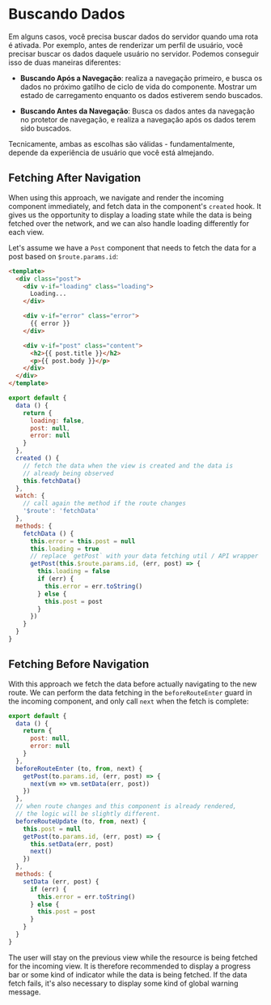 # Buscando Dados

Em alguns casos, você precisa buscar dados do servidor quando uma rota é ativada. Por exemplo, antes de renderizar um perfil de usuário, você precisar buscar os dados daquele usuário no servidor. Podemos conseguir isso de duas maneiras diferentes:

- **Buscando Após a Navegação**: realiza a navegação primeiro, e busca os dados no próximo gatilho de ciclo de vida do componente. Mostrar um estado de carregamento enquanto os dados estiverem sendo buscados.

- **Buscando Antes da Navegação**:  Busca os dados antes da navegação no protetor de navegação, e realiza a navegação após os dados terem sido buscados.

Tecnicamente, ambas as escolhas são válidas - fundamentalmente, depende da experiência de usuário que você está almejando.

## Fetching After Navigation

When using this approach, we navigate and render the incoming component immediately, and fetch data in the component's `created` hook. It gives us the opportunity to display a loading state while the data is being fetched over the network, and we can also handle loading differently for each view.

Let's assume we have a `Post` component that needs to fetch the data for a post based on `$route.params.id`:

``` html
<template>
  <div class="post">
    <div v-if="loading" class="loading">
      Loading...
    </div>

    <div v-if="error" class="error">
      {{ error }}
    </div>

    <div v-if="post" class="content">
      <h2>{{ post.title }}</h2>
      <p>{{ post.body }}</p>
    </div>
  </div>
</template>
```

``` js
export default {
  data () {
    return {
      loading: false,
      post: null,
      error: null
    }
  },
  created () {
    // fetch the data when the view is created and the data is
    // already being observed
    this.fetchData()
  },
  watch: {
    // call again the method if the route changes
    '$route': 'fetchData'
  },
  methods: {
    fetchData () {
      this.error = this.post = null
      this.loading = true
      // replace `getPost` with your data fetching util / API wrapper
      getPost(this.$route.params.id, (err, post) => {
        this.loading = false
        if (err) {
          this.error = err.toString()
        } else {
          this.post = post
        }
      })
    }
  }
}
```

## Fetching Before Navigation

With this approach we fetch the data before actually navigating to the new
route. We can perform the data fetching in the `beforeRouteEnter` guard in the incoming component, and only call `next` when the fetch is complete:

``` js
export default {
  data () {
    return {
      post: null,
      error: null
    }
  },
  beforeRouteEnter (to, from, next) {
    getPost(to.params.id, (err, post) => {
      next(vm => vm.setData(err, post))
    })
  },
  // when route changes and this component is already rendered,
  // the logic will be slightly different.
  beforeRouteUpdate (to, from, next) {
    this.post = null
    getPost(to.params.id, (err, post) => {
      this.setData(err, post)
      next()
    })
  },
  methods: {
    setData (err, post) {
      if (err) {
        this.error = err.toString()
      } else {
        this.post = post
      }
    }
  }
}
```

The user will stay on the previous view while the resource is being fetched for the incoming view. It is therefore recommended to display a progress bar or some kind of indicator while the data is being fetched. If the data fetch fails, it's also necessary to display some kind of global warning message.

